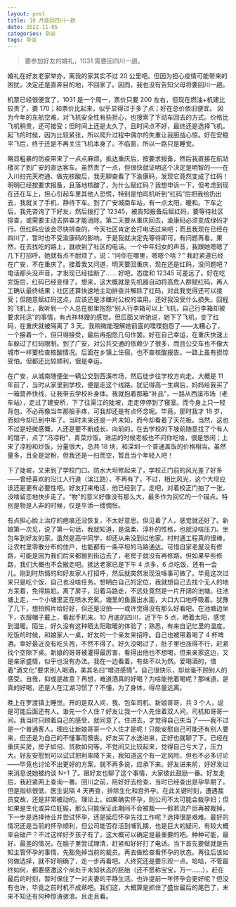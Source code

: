 ```yaml
---
layout: post
title: 10 月底回四川一趟
date: 2022-11-05
categories: 杂谈
tags: 杂谈
---
```

> 要参加好友的婚礼，1031 需要回四川一趟。

婚礼在好友老家举办，离我的家其实不过 20 公里吧。但因为担心疫情可能带来的困扰，决定还是直奔目的地，不回家了。因而，我也没有告知父母将要回川一趟。

机票已经很便宜了，1031 是一个周一，票价只要 200 左右，但现在燃油+机建比较贵了，要 170；和票价比起来，似乎显得过于多了点；好在总价依旧便宜。 因为今年的东航空难，对飞机安全性有些担心，也搜索了下动车回去的方式。价格比飞机稍贵，还可接受；但时间上还是太久了，且时间点不好，最终还是选择飞机。起飞的时候，因为比较紧张，所以爬升过程中偶尔的失重让我胆战心惊。好在安稳平飞后，终于还是不再关注飞机本身了。不临窗，所以一路只是睡觉。

略显粗暴的防疫带来了一点点麻烦。抵达重庆后，按要求报备，然后我直接在航站楼买了到广安的直达客车。虽然贵了一点，但很快就证明这个决定是明智的——在入川扫完天府通、做完核酸后，我无聊查看了下渝康码，发现它竟然变成了红码！明明已经按要求报备，且落地核酸了，为什么赋红码？我想申诉一下，但考虑到现在还在车上，担心引起车里其他人恐慌，特别是怕司机听到“红码”后把我给扔出去，我就关了手机，静待下车。到了广安城南车站，有一点太阳，暖和。下车之后，我先咨询了下好友，然后拨打了 12345，被告知报备后赋红码，要等待社区排查，或需要主动去排查才能消除。第二天要从重庆回去，渝康码必须变成绿码才行。但红码应该会尽快排查的，今天社区肯定会打电话过来吧；而且我现在已经在四川了，暂时也不受渝康码的影响，于是我就决定先等待即可，有问题再看。果然，在去找吃的路上，就收到了社区的电话。一个中年妇女的声音，我跟她嗯嗯了几下打招呼，她就有点不耐烦了，说：“问你在哪里，嗯嗯个啥？” 我赶紧道已经在广安，不在重庆了。接着我又问道，明天要回重庆，现在还是红码，没问题吧？电话那头没声音，才发现已经挂断了…… 好吧，态度和 12345 可差远了。好在吃完饭后，红码已经变绿了。想来，这大概就是先机器自动将高危人群赋红码，再人工确认最终结果；社区还算快速地主动排查并解除了红码，对此我觉得还可以接受；但随意赋红码这点，应该还是涉嫌对公权的滥用。还好我没受什么损失。回程的飞机上，我听到一个人总在那里抱怨“别人行李箱可以上飞机，自己行李箱却被要求托运”的事情，有点祥林嫂的感觉。但后面又听她说，她下了飞机，变了红码，在重庆就被隔离了 3 天。我稍微能理解她前面的喋喋抱怨了——太糟心了，一个接着一个，但只得接受，最后再抱怨几句作罢。好在自己幸运，在重庆快速上车躲过了红码限制。到了广安，对公共交通的依赖少了很多，而且公交车也不像大城市一样要检查核酸情况。后面在乡镇上住宿，也不查核酸报告。一路上虽有担惊受怕，但都还比较顺利，很是幸运。

在广安，从城南随便坐一辆公交到西溪市场，然后徒步往学校方向走。大概是 11 年前了，当时从家里到学校，便是走这个线路。犹记得高一生病后，妈妈给我买了一箱营养快线，让我带去学校补身体。我就抱着那箱“补品”，一路从西溪市场（老车站），走过了建安桥，下了往渠江的陡坡，走走停停到了寝室。而今身上只一轻背包，不必再像当年那般手疼，可我却还是有点怀念呢。毕竟，那时我才 18 岁，而如今却已到中年了。当时未来还是一片未知，而今却看着了天花板。当然，这也不过是轻微感慨，人还是要不断成长、向前的。在去学校的下坡前随意找了个有人的馆子，点了“冯凉粉”，青菜炒饭。进店的时候老板也不问你吃啥，很是悠闲；上来了凉粉和炒饭，分量很大，总共 18 块，和深圳一个普通盖饭的价格相当。虽然量多，且全是淀粉，但我还是一扫而空，暂且当个年轻人吧！

下了陡坡，又来到了学校门口。防水大坝修起来了，学校正门前的风光差了好多——曾经喜欢的沿江人行道（滨江路），不再有了。不过，相比风光，这个大坝应该还是更有必要性吧。好友打来电话，他已经到了。走吧，对着校正门拍了一张，没啥留恋地快步走了。“物”的意义好像没有那么大，最多作为回忆的一个锚点。特别是物是人非的时候，仅是平添一缕惆怅。

有点担心脸上治疗的疤痕还没恢复，不太好意思。但见着了人，感觉就还好了。新娘第一次见，说了第一句话，我就知道，是温柔、淳朴的性格，也就没啥压力。坐包车到好友的家。虽然是高中同学，却还从来没到过他家。村村通工程真的很棒，让农村里零散分布的住户，也能都有一条平坦的马路通达。可惜自家老屋没有修路，可能是因为我们后来都搬到街边去了，老房子就没有再修路。但如果早些修路，我们大概也不会搬走吧。抵达老家已是下午 4 点多，6 点吃饭，还有一会儿。刚到时热情的和好友家人打招呼，然后就突然发现没啥事可做了。毕竟这次过来只是吃个饭，自己也没啥任务。想明白自己的定位，我就想自己去找个无人的地方呆着，免得尴尬。离了房子，沿着马路走，不远处竟然是一片开阔的池塘。往池塘上走，一个小塘里正在喷水充氧，塘里的鱼露出水面，大口大口地呼吸着。犹豫了几下，想拍照片给好好，但还是没拍——或许觉得没有那么好看吧。在池塘边坐下，衣服帽子戴上，看起手机来。10 月底的四川，近下午 5 点，晒着太阳，感觉到温暖。陌生，好久没有这种晒太阳取暖的体验了；熟悉，有来自记忆里的温度。吃饭的时候，和娘家人一桌，好友的一个亲友来招呼。自己也被带着喝了 4 杯啤酒。幸好最近没有吃头孢，不然不得了。好久没喝过了，肚子里也涨得不行，赶紧找个空隙下桌。新娘的哥哥被灌得最厉害，看得出他也不想喝，但来亲家这边，又是亲家盛情，似乎也没有办法。我在一边看着，有些不以为然。爱喝酒的，借着“酒文化”要求别人喝酒，美其名曰“增进感情”。自己很快乐，却丝毫不顾别人的感受。自我，抑或是故意？再想，难道酒真的好喝？为啥能抢着喝呢？那味道，是真的好喝，还是人在江湖习惯了？不懂，为了身体，得尽量远离。

晚上在罗渡镇上睡觉。开的是双人间，我、包车司机、新娘哥哥，共 3 个人，说是可能后面还有人。谁先一个人住？好友让我一个人先住着双人间，司机和哥哥一间。我当时只顾着自己的感受，就同意了。住进去，才觉得自己失当了——我不过是一个普通客人，理应让新娘哥哥一个人住才是呢！只能安慰自己可能还有别人要来，但还是为自己的不懂事而懊丧。好友买了水送进来，正好也就聊了下。已经在重庆买房，房子如何、贷款如何等。不觉间又比较起来，觉得自己亏大了，压力大。好友安慰到可以试试把利率降下来，我知道这个有一定风险，但也不必多讨论——毕竟也讨论不出更好的方案，就不再多说，应承下来。好友进来前，好好发过来消息说她被约谈 N+1 了。跟好友也聊了这个事情，大家彼此鼓励一番。好友走后，我赶紧网上查询一番。回川之前，陪好好去检查，当时已经查出是孕早期了。但是指标很低，医生说隔 4 天再查，排除生化和宫外孕。在此关键时刻，遭遇裁员变故，还是非常被动的。理论上，如果确实怀孕，则公司不太可能会裁孕妇；但如果是生化或异位妊娠，那么只能保证此期间不会被裁——假若流产后再被裁掉，下一步是选择待业并尝试怀孕，还是延后怀孕先找工作呢？选择很是艰难。最好的情况还是当前的怀孕顺利，但公司能否存活到哺乳期，也是巨大的疑问，有较大概率会破产？不过这样好歹孩子有了，这大概可以确定是最重要的吧。种种可能，最好、最差的情况，在脑子里尝试理清，赶紧和好好打了电话。当下首先要做就是告知主管怀孕的事情，先豁免掉当前的裁员。再去做检查看怀孕的状态。再往后该如何做选择，就不好明确了，走一步再看吧。人终究还是要乐观一点。哈哈，不管最终如何，都要感激这个尚处于未知状态的胚胎（还不愿称宝宝，万一……），赶在最后的时刻，暂时保住了一对夫妻的平静生活。也许提前一年怀孕会更好呢？但没有也许，毕竟之前时机不成熟吧。我们这，大概算是抓住了盛世最后的尾巴了，未来不知还有何种惊涛骇浪。且走且看。

